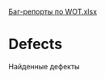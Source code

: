 [Баг-репорты по WOT.xlsx](https://github.com/Mhalex-999/Defects/files/6517401/-.WOT.xlsx)
# Defects
Найденные дефекты
